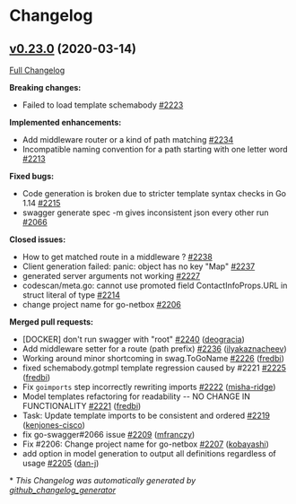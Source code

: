 # Changelog

## [v0.23.0](https://github.com/istforks/go-swagger/tree/v0.23.0) (2020-03-14)

[Full Changelog](https://github.com/istforks/go-swagger/compare/v0.22.0...v0.23.0)

**Breaking changes:**

- Failed to load template schemabody [\#2223](https://github.com/istforks/go-swagger/issues/2223)

**Implemented enhancements:**

- Add middleware router or a kind of path matching [\#2234](https://github.com/istforks/go-swagger/issues/2234)
- Incompatible naming convention for a path starting with one letter word [\#2213](https://github.com/istforks/go-swagger/issues/2213)

**Fixed bugs:**

- Code generation is broken due to stricter template syntax checks in Go 1.14 [\#2215](https://github.com/istforks/go-swagger/issues/2215)
- swagger generate spec -m gives inconsistent json every other run [\#2066](https://github.com/istforks/go-swagger/issues/2066)

**Closed issues:**

- How to get matched route in a middleware ? [\#2238](https://github.com/istforks/go-swagger/issues/2238)
- Client generation failed: panic: object has no key "Map" [\#2237](https://github.com/istforks/go-swagger/issues/2237)
- generated server arguments not working [\#2227](https://github.com/istforks/go-swagger/issues/2227)
- codescan/meta.go: cannot use promoted field ContactInfoProps.URL in struct literal of type [\#2214](https://github.com/istforks/go-swagger/issues/2214)
- change project name for go-netbox [\#2206](https://github.com/istforks/go-swagger/issues/2206)

**Merged pull requests:**

- \[DOCKER\] don't run swagger with "root" [\#2240](https://github.com/istforks/go-swagger/pull/2240) ([deogracia](https://github.com/deogracia))
- Add middleware setter for a route \(path prefix\) [\#2236](https://github.com/istforks/go-swagger/pull/2236) ([ilyakaznacheev](https://github.com/ilyakaznacheev))
- Working around minor shortcoming in swag.ToGoName [\#2226](https://github.com/istforks/go-swagger/pull/2226) ([fredbi](https://github.com/fredbi))
- fixed schemabody.gotmpl template regression caused by \#2221 [\#2225](https://github.com/istforks/go-swagger/pull/2225) ([fredbi](https://github.com/fredbi))
- Fix `goimports` step incorrectly rewriting imports [\#2222](https://github.com/istforks/go-swagger/pull/2222) ([misha-ridge](https://github.com/misha-ridge))
- Model templates refactoring for readability -- NO CHANGE IN FUNCTIONALITY [\#2221](https://github.com/istforks/go-swagger/pull/2221) ([fredbi](https://github.com/fredbi))
- Task: Update template imports to be consistent and ordered [\#2219](https://github.com/istforks/go-swagger/pull/2219) ([kenjones-cisco](https://github.com/kenjones-cisco))
- fix go-swagger\#2066 issue [\#2209](https://github.com/istforks/go-swagger/pull/2209) ([mfranczy](https://github.com/mfranczy))
- Fix \#2206: Change project name for go-netbox [\#2207](https://github.com/istforks/go-swagger/pull/2207) ([kobayashi](https://github.com/kobayashi))
- add option in model generation to output all definitions regardless of usage [\#2205](https://github.com/istforks/go-swagger/pull/2205) ([dan-j](https://github.com/dan-j))



\* *This Changelog was automatically generated by [github_changelog_generator](https://github.com/github-changelog-generator/github-changelog-generator)*
